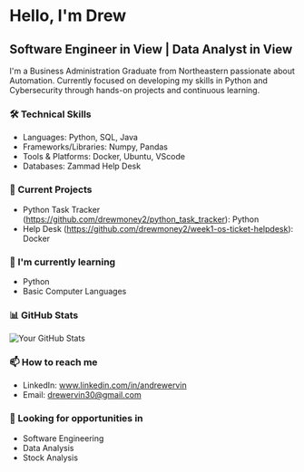 # Hello, I'm Drew 

## Software Engineer in View | Data Analyst in View

I'm a Business Administration Graduate from Northeastern  passionate about Automation. Currently focused on developing my skills in Python and Cybersecurity through hands-on projects and continuous learning.

### 🛠️ Technical Skills
- Languages: Python, SQL, Java
- Frameworks/Libraries: Numpy, Pandas
- Tools & Platforms: Docker, Ubuntu, VScode
- Databases: Zammad Help Desk

### 🔭 Current Projects
- Python Task Tracker (https://github.com/drewmoney2/python_task_tracker): Python
- Help Desk (https://github.com/drewmoney2/week1-os-ticket-helpdesk): Docker 

### 🌱 I'm currently learning
- Python
- Basic Computer Languages
  
### 📊 GitHub Stats
![Your GitHub Stats](<https://github-readme-stats.vercel.app/api?username=yourusername&show_icons=true&theme=radical>)

### 📫 How to reach me
- LinkedIn: www.linkedin.com/in/andrewervin
- Email: drewervin30@gmail.com

### 💼 Looking for opportunities in
- Software Engineering
- Data Analysis
- Stock Analysis
